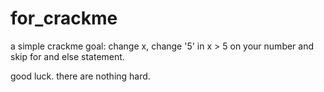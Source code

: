 # for_crackme
a simple crackme goal: change x, change '5' in  x > 5 on your number and skip for and else statement.

good luck.
there are nothing hard.
